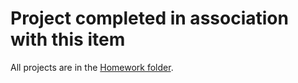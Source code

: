 # Project completed in association with this item


All projects are in the [Homework folder](./homework).
